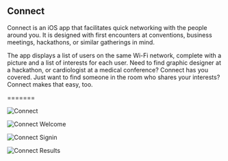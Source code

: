 Connect
---------------------------

Connect is an iOS app that facilitates quick networking with the people around you. It is designed with first encounters at conventions, business meetings, hackathons, or similar gatherings in mind.

The app displays a list of users on the same Wi-Fi network, complete with a picture and a list of interests for each user. Need to find graphic designer at a hackathon, or cardiologist at a medical conference? Connect has you covered. Just want to find someone in the room who shares your interests? Connect makes that easy, too.

=======

![Connect](https://raw.github.com/valentin7/Connect/master/presentation/Presentation_connect_screen.png)

![Connect Welcome](https://raw.github.com/valentin7/Connect/master/presentation/Presentation_welcome_screen.gif)

![Connect Signin](https://raw.github.com/valentin7/Connect/master/presentation/Presentation_signin_screen.png)

![Connect Results](https://raw.github.com/valentin7/Connect/master/presentation/Presentation_result_screen.gif)
